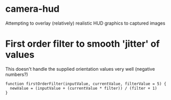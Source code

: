 # camera-hud

Attempting to overlay (relatively) realistic HUD graphics to captured images

# First order filter to smooth 'jitter' of values

This doesn't handle the supplied orientation values very well (negative numbers?)


```
function firstOrderFilter(inputValue, currentValue, filterValue = 5) {
  newValue = (inputValue + (currentValue * filter)) / (filter + 1)
}
```

